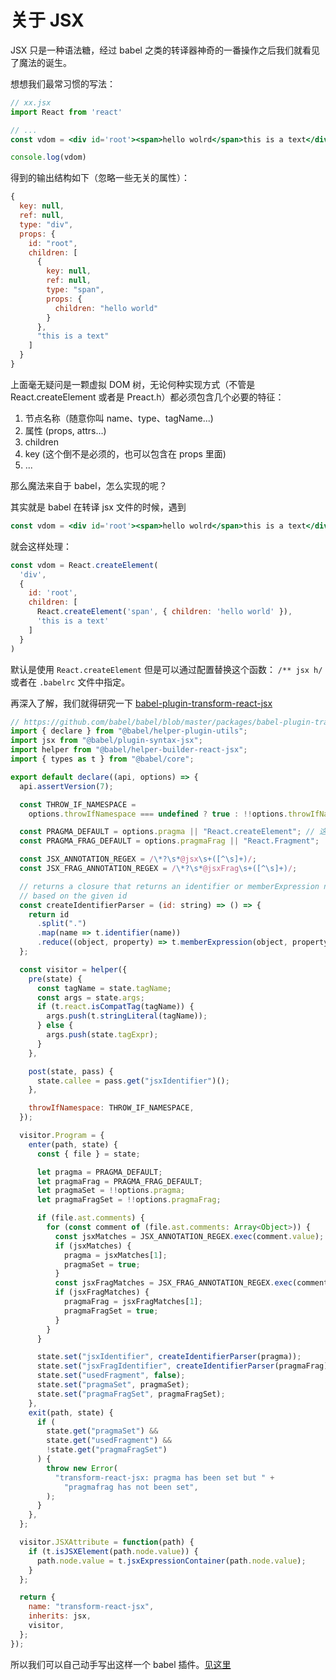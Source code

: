 # 关于 JSX

JSX 只是一种语法糖，经过 babel 之类的转译器神奇的一番操作之后我们就看见了魔法的诞生。

想想我们最常习惯的写法：

```jsx
// xx.jsx
import React from 'react'

// ...
const vdom = <div id='root'><span>hello wolrd</span>this is a text</div>

console.log(vdom)
```

得到的输出结构如下（忽略一些无关的属性）：

```js
{
  key: null,
  ref: null,
  type: "div",
  props: {
    id: "root",
    children: [
      {
        key: null,
        ref: null,
        type: "span",
        props: {
          children: "hello world"
        }
      },
      "this is a text"
    ]
  }
}
```
上面毫无疑问是一颗虚拟 DOM 树，无论何种实现方式（不管是 React.createElement 或者是 Preact.h）都必须包含几个必要的特征：

1. 节点名称（随意你叫 name、type、tagName...)
2. 属性 (props, attrs...)
3. children
4. key (这个倒不是必须的，也可以包含在 props 里面)
5. ...

那么魔法来自于 babel，怎么实现的呢？

其实就是 babel 在转译 jsx 文件的时候，遇到

```jsx
const vdom = <div id='root'><span>hello wolrd</span>this is a text</div>
```
就会这样处理：

```jsx
const vdom = React.createElement(
  'div', 
  {
    id: 'root', 
    children: [
      React.createElement('span', { children: 'hello world' }),
      'this is a text'
    ]
  }
)
```

默认是使用 `React.createElement` 但是可以通过配置替换这个函数： `/** jsx h/` 或者在 `.babelrc` 文件中指定。

再深入了解，我们就得研究一下 [babel-plugin-transform-react-jsx](https://github.com/babel/babel/tree/master/packages/babel-plugin-transform-react-jsx)

```js
// https://github.com/babel/babel/blob/master/packages/babel-plugin-transform-react-jsx/src/index.js
import { declare } from "@babel/helper-plugin-utils";
import jsx from "@babel/plugin-syntax-jsx";
import helper from "@babel/helper-builder-react-jsx";
import { types as t } from "@babel/core";

export default declare((api, options) => {
  api.assertVersion(7);

  const THROW_IF_NAMESPACE =
    options.throwIfNamespace === undefined ? true : !!options.throwIfNamespace;

  const PRAGMA_DEFAULT = options.pragma || "React.createElement"; // 这里说明默认是使用 React.createElement
  const PRAGMA_FRAG_DEFAULT = options.pragmaFrag || "React.Fragment";

  const JSX_ANNOTATION_REGEX = /\*?\s*@jsx\s+([^\s]+)/;
  const JSX_FRAG_ANNOTATION_REGEX = /\*?\s*@jsxFrag\s+([^\s]+)/;

  // returns a closure that returns an identifier or memberExpression node
  // based on the given id
  const createIdentifierParser = (id: string) => () => {
    return id
      .split(".")
      .map(name => t.identifier(name))
      .reduce((object, property) => t.memberExpression(object, property));
  };

  const visitor = helper({
    pre(state) {
      const tagName = state.tagName;
      const args = state.args;
      if (t.react.isCompatTag(tagName)) {
        args.push(t.stringLiteral(tagName));
      } else {
        args.push(state.tagExpr);
      }
    },

    post(state, pass) {
      state.callee = pass.get("jsxIdentifier")();
    },

    throwIfNamespace: THROW_IF_NAMESPACE,
  });

  visitor.Program = {
    enter(path, state) {
      const { file } = state;

      let pragma = PRAGMA_DEFAULT;
      let pragmaFrag = PRAGMA_FRAG_DEFAULT;
      let pragmaSet = !!options.pragma;
      let pragmaFragSet = !!options.pragmaFrag;

      if (file.ast.comments) {
        for (const comment of (file.ast.comments: Array<Object>)) {
          const jsxMatches = JSX_ANNOTATION_REGEX.exec(comment.value);
          if (jsxMatches) {
            pragma = jsxMatches[1];
            pragmaSet = true;
          }
          const jsxFragMatches = JSX_FRAG_ANNOTATION_REGEX.exec(comment.value);
          if (jsxFragMatches) {
            pragmaFrag = jsxFragMatches[1];
            pragmaFragSet = true;
          }
        }
      }

      state.set("jsxIdentifier", createIdentifierParser(pragma));
      state.set("jsxFragIdentifier", createIdentifierParser(pragmaFrag));
      state.set("usedFragment", false);
      state.set("pragmaSet", pragmaSet);
      state.set("pragmaFragSet", pragmaFragSet);
    },
    exit(path, state) {
      if (
        state.get("pragmaSet") &&
        state.get("usedFragment") &&
        !state.get("pragmaFragSet")
      ) {
        throw new Error(
          "transform-react-jsx: pragma has been set but " +
            "pragmafrag has not been set",
        );
      }
    },
  };

  visitor.JSXAttribute = function(path) {
    if (t.isJSXElement(path.node.value)) {
      path.node.value = t.jsxExpressionContainer(path.node.value);
    }
  };

  return {
    name: "transform-react-jsx",
    inherits: jsx,
    visitor,
  };
});
```

所以我们可以自己动手写出这样一个 babel 插件。[见这里](./simple-babel-transform-jsx-plugin/readme.md)
